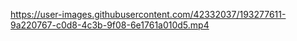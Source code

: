 

https://user-images.githubusercontent.com/42332037/193277611-9a220767-c0d8-4c3b-9f08-6e1761a010d5.mp4

